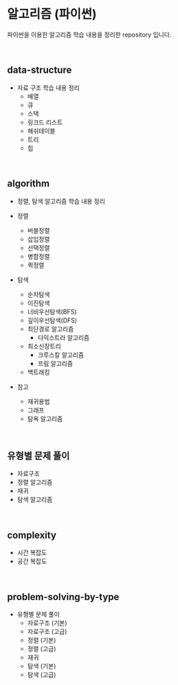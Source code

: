 # 알고리즘 (파이썬)

파이썬을 이용한 알고리즘 학습 내용을 정리한 repository 입니다.

<br>

## data-structure

- 자료 구조 학습 내용 정리
  - 배열
  - 큐
  - 스택
  - 링크드 리스트
  - 해쉬테이블
  - 트리
  - 힙

<br>

## algorithm

- 정렬, 탐색 알고리즘 학습 내용 정리

- 정렬
  - 버블정렬
  - 삽입정렬
  - 선택정렬
  - 병합정렬
  - 퀵정렬

- 탐색
  - 순차탐색
  - 이진탐색
  - 너비우선탐색(BFS)
  - 깊이우선탐색(DFS)
  - 최단경로 알고리즘
    - 다익스트라 알고리즘
  - 최소신장트리
    - 크루스칼 알고리즘
    - 프림 알고리즘
  - 백트래킹

- 참고
  - 재귀용법
  - 그래프
  - 탐욕 알고리즘

<br>

## 유형별 문제 풀이

- 자료구조
- 정렬 알고리즘
- 재귀
- 탐색 알고리즘

<br>

## complexity

- 시간 복잡도
- 공간 복잡도

<br>

## problem-solving-by-type

- 유형별 문제 풀이
  - 자료구조 (기본)
  - 자료구조 (고급)
  - 정렬 (기본)
  - 정렬 (고급)
  - 재귀
  - 탐색 (기본)
  - 탐색 (고급)

